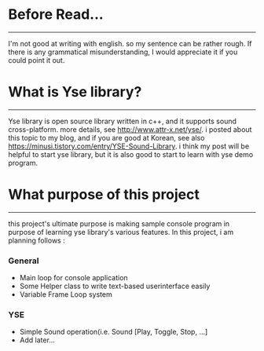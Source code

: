 # Before Read...
---
I'm not good at writing with english. so my sentence can be rather rough. If there is any grammatical misunderstanding, I would appreciate it if you could point it out.


# What is Yse library?
---
Yse library is open source library written in c++, and it supports sound cross-platform. more details, see http://www.attr-x.net/yse/.
i posted about this topic to my blog, and if you are good at Korean, see also https://minusi.tistory.com/entry/YSE-Sound-Library. i think my post will be helpful to start yse library, but it is also good to start to learn with yse demo program. 



# What purpose of this project
---
this project's ultimate purpose is making sample console program in purpose of learning yse library's various features. In this project, i am planning follows :

### General
- Main loop for console application
- Some Helper class to write text-based userinterface easily
- Variable Frame Loop system

### YSE
- Simple Sound operation(i.e. Sound \[Play, Toggle, Stop, ...]
- Add later...
